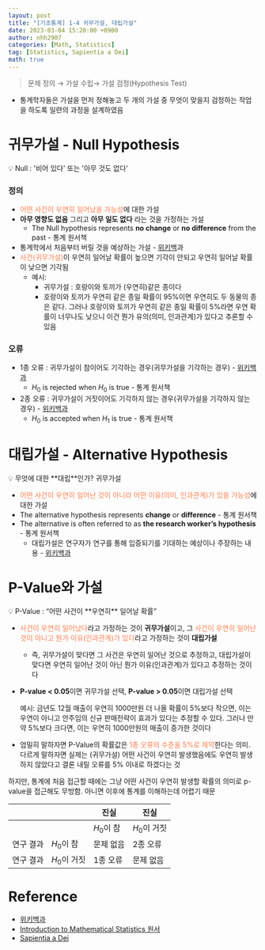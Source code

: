 ```yaml
---
layout: post
title: "[기초통계] 1-4 귀무가설, 대립가설"
date: 2023-03-04 15:20:00 +0900
author: nhh2907
categories: [Math, Statistics]
tag: [Statistics, Sapientia a Dei]
math: true
---
```


> 문제 정의 → 가설 수립→ 가설 검정(Hypothesis Test)

- 통계학자들은 가설을 먼저 정해놓고 두 개의 가설 중 무엇이 맞을지 검정하는 작업을 하도록 일련의 과정을 설계하였음

# 귀무가설 - Null Hypothesis

<aside>
💡 Null : '비어 있다' 또는 '아무 것도 없다'

</aside>

### 정의

- <span style="color:coral">어떤 사건이 우연히 일어났을 가능성</span>에 대한 가설
- **아무 영향도 없음** 그리고 **아무 일도 없다** 라는 것을 가정하는 가설
    - The Null hypothesis represents **no change** or **no difference** from the past - 통계 원서책
- 통계학에서 처음부터 버릴 것을 예상하는 가설 - [위키백](https://ko.wikipedia.org/wiki/%EA%B7%80%EB%AC%B4_%EA%B0%80%EC%84%A4)과
- <span style="color:coral">사건(귀무가설)</span>이 우연히 일어날 확률이 높으면 기각이 안되고 우연히 일어날 확률이 낮으면 기각됨
    - 예시:
        - 귀무가설 : 호랑이와 토끼가 (우연히)같은 종이다
        - 호랑이와 토끼가 우연히 같은 종일 확률이 95%이면 우연히도 두 동물의 종은 같다. 그러나 호랑이와 토끼가 우연히 같은 종일 확률이 5%라면 우연 확률이 너무나도 낮으니 이건 뭔가 유의(의미, 인과관계)가 있다고 추론할 수 있음
    

### 오류

- 1종 오류 : 귀무가설이 참이어도 기각하는 경우(귀무가설을 기각하는 경우) - [위키백과](https://ko.wikipedia.org/wiki/%EA%B7%80%EB%AC%B4_%EA%B0%80%EC%84%A4)
    - $H_0 \text{ is rejected when} \ H_0 \  \text{is true}$  -  통계 원서책
- 2종 오류 : 귀무가설이 거짓이어도 기각하지 않는 경우(귀무가설을 기각하지 않는 경우) - [위키백과](https://ko.wikipedia.org/wiki/%EA%B7%80%EB%AC%B4_%EA%B0%80%EC%84%A4)
    - $H_0 \text{ is accepted when} \ H_1 \  \text{is true}$  -  통계 원서책

# 대립가설 - Alternative Hypothesis

<aside>
💡 무엇에 대한 **대립**인가? 귀무가설

</aside>

- <span style="color:coral">어떤 사건이 우연히 일어난 것이 아니라 어떤 이유(의미, 인과관계)가 있을 가능성</span>에 대한 가설
- The alternative hypothesis represents **change** or **difference** - 통계 원서책
- The alternative is often referred to as **the research worker’s hypothesis** - 통계 원서책
    - 대립가설은 연구자가 연구를 통해 입증되기를 기대하는 예상이나 주장하는 내용 - [위키백과](https://ko.wikipedia.org/wiki/%EA%B7%80%EB%AC%B4_%EA%B0%80%EC%84%A4)

# P-Value와 가설

<aside>
💡 P-Value : “어떤 사건이 **우연히** 일어날 확률”

</aside>

- <span style="color:coral">사건이 우연히 일어났다</span>라고 가정하는 것이 **귀무가설**이고, 그 <span style="color:coral">사건이 우연히 일어난 것이 아니고 뭔가 이유(인과관계)가 있다</span>라고 가정하는 것이 **대립가설**
    - 즉, 귀무가설이 맞다면 그 사건은 우연히 일어난 것으로 추정하고, 대립가설이 맞다면 우연히 일어난 것이 아닌 뭔가 이유(인과관계)가 있다고 추정하는 것이다
- **P-value < 0.05**이면 귀무가설 선택, **P-value > 0.05**이면 대립가설 선택
    
    예시: 금년도 12월 매출이 우연히 1000만원 더 나올 확률이 5%보다 작으면, 이는 우연이 아니고 안주임의 신규 판매전략이 효과가 있다는 추정할 수 있다. 그러나 만약 5%보다 크다면, 이는 우연히 1000만원의 매출이 증가한 것이다
    
- 엄밀히 말하자면 P-Value의 확률값은 <span style="color:coral">1종 오류의 수준을 5%로 제약</span>한다는 의미. 다르게 말하자면 실제는 (귀무가설) 어떤 사건이 우연히 발생했음에도 우연히 발생하지 않았다고 결론 내릴 오류를 5% 이내로 하겠다는 것

하지만, 통계에 처음 접근할 때에는 그냥 어떤 사건이 우연히 발생할 확률의 의미로 p-value을 접근해도 무방함. 아니면 이후에 통계를 이해하는데 어렵기 때문

|  |  | 진실 | 진실 |
| --- | --- | --- | --- |
|  |  | $H_0$이 참 | $H_0$이 거짓 |
| 연구 결과 | $H_0$이 참 | 문제 없음 | 2종 오류 |
| 연구 결과 | $H_0$이 거짓 | 1종 오류 | 문제 없음 |

# Reference

- [위키백과](https://ko.wikipedia.org/wiki/%EA%B7%80%EB%AC%B4_%EA%B0%80%EC%84%A4)
- [Introduction to Mathematical Statistics 원서](https://www.amazon.com/Introduction-Mathematical-Statistics-Robert-Hogg/dp/0321795431/ref=sr_1_2?crid=1X5NXCV5TCJGC&keywords=Introduction+to+Mathematical+Statistics&qid=1679145931&s=books&sprefix=introduction+to+mathematical+statistics%2Cstripbooks-intl-ship%2C261&sr=1-2)
- [Sapientia a Dei](https://www.youtube.com/watch?v=NG1ZNH1kOl0)